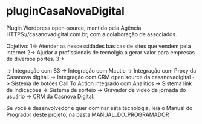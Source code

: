 # pluginCasaNovaDigital
Plugin Wordpress open-source, mantido pela Agência HTTPS://casanovadigital.com.br, com a colaboração de associados. 

Objetivo:
1-> Atender as nescessidades básicas de sites que vendem pela internet
2-> Ajudar a profissionais de tecnolgia a gerar valor para empresas de diversos portes.
3-> 

-> Integração com S3
-> Integração com Mautic
-> Integração com Proxy da Casanova digital.
-> Integração com CRM open source da casanovadigital 
-> Sistema de botões Call To Action integrado com Analitics
-> Sistema link de Indicações
-> Sistema de sorteio
-> Gravador de video da jornada  do usuário
-> CRM da Casnova Digital.


Se você é desenvolvedor e quer dominar esta tecnologia, leia o Manual do Progrador deste projeto, na pasta MANUAL_DO_PROGRAMADOR










